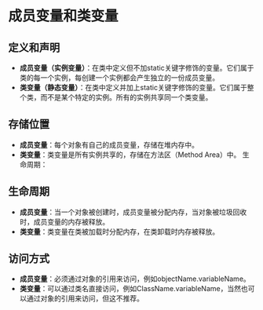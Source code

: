 # 成员变量和类变量

## 定义和声明

- **成员变量（实例变量）**：在类中定义但不加static关键字修饰的变量。它们属于类的每一个实例，每创建一个实例都会产生独立的一份成员变量。
- **类变量（静态变量）**：在类中定义并加上static关键字修饰的变量。它们属于整个类，而不是某个特定的实例。所有的实例共享同一个类变量。

## 存储位置

- **成员变量**：每个对象有自己的成员变量，存储在堆内存中。
- **类变量**：类变量是所有实例共享的，存储在方法区（Method Area）中。
生命周期：

## 生命周期

- **成员变量**：当一个对象被创建时，成员变量被分配内存，当对象被垃圾回收时，成员变量的内存被释放。
- **类变量**：类变量在类被加载时分配内存，在类卸载时内存被释放。

## 访问方式

- **成员变量**：必须通过对象的引用来访问，例如objectName.variableName。
- **类变量**：可以通过类名直接访问，例如ClassName.variableName，当然也可以通过对象的引用来访问，但这不推荐。
